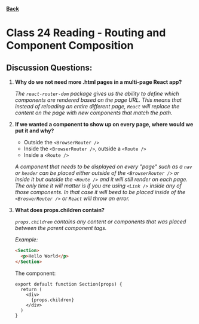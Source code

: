 **[Back](https://clayton-jones.github.io/reading-notes/)**

# Class 24 Reading - Routing and Component Composition  

## Discussion Questions:  
  
1. **Why do we not need more .html pages in a multi-page React app?**  

    *The `react-router-dom` package gives us the ability to define which components are rendered based on the page URL. This means that instead of reloading an entire different page, `React` will replace the content on the page with new components that match the path.*  

2. **If we wanted a component to show up on every page, where would we put it and why?**  
    * Outside the `<BrowserRouter />`
    * Inside the `<BrowserRouter />`, outside a `<Route />`
    * Inside a `<Route />`

    *A component that needs to be displayed on every "page" such as a `nav` or `header` can be placed either outside of the `<BrowserRouter />` or inside it but outside the `<Route />` and it will still render on each page. The only time it will matter is if you are using `<Link />` inside any of those components. In that case it will beed to be placed inside of the `<BroswerRouter />` or `React` will throw an error.*  

3. **What does props.children contain?**  

    *`props.children` contains any content or components that was placed between the parent component tags.*

    *Example:*  
    ```HTML
    <Section>
      <p>Hello World</p>
    </Section>
    ```  
    The component:  
    ```JS
    export default function Section(props) {
      return (
        <div>
          {props.children}
        </div>
      )
    }
    ```



